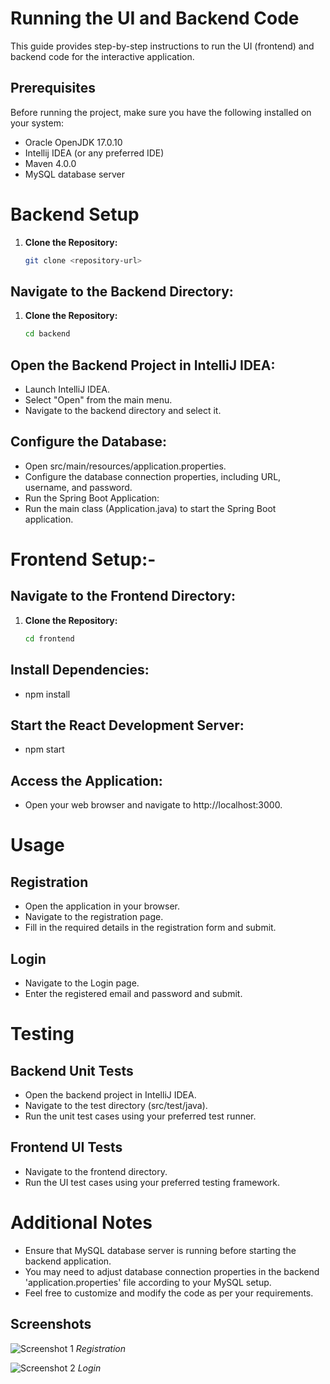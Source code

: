 # Running the UI and Backend Code

This guide provides step-by-step instructions to run the UI (frontend) and backend code for the interactive application.

## Prerequisites

Before running the project, make sure you have the following installed on your system:

- Oracle OpenJDK 17.0.10
- Intellij IDEA (or any preferred IDE)
- Maven 4.0.0
- MySQL database server

# Backend Setup

1. **Clone the Repository:**
   ```bash
   git clone <repository-url>


## Navigate to the Backend Directory:
1. **Clone the Repository:**
   ```bash
   cd backend

## Open the Backend Project in IntelliJ IDEA:

- Launch IntelliJ IDEA.
- Select "Open" from the main menu.
- Navigate to the backend directory and select it.

## Configure the Database:
- Open src/main/resources/application.properties.
- Configure the database connection properties, including URL, username, and password.
- Run the Spring Boot Application:
- Run the main class (Application.java) to start the Spring Boot application.

# Frontend Setup:-

## Navigate to the Frontend Directory:
1. **Clone the Repository:**
   ```bash
   cd frontend

## Install Dependencies:
- npm install
## Start the React Development Server:
- npm start
## Access the Application:
- Open your web browser and navigate to http://localhost:3000.

# Usage
## Registration
- Open the application in your browser.
- Navigate to the registration page.
- Fill in the required details in the registration form and submit.

## Login
- Navigate to the Login page.
- Enter the registered email and password and submit.

# Testing
## Backend Unit Tests
- Open the backend project in IntelliJ IDEA.
- Navigate to the test directory (src/test/java).
- Run the unit test cases using your preferred test runner.

## Frontend UI Tests
- Navigate to the frontend directory.
- Run the UI test cases using your preferred testing framework.

# Additional Notes
- Ensure that MySQL database server is running before starting the backend application.
- You may need to adjust database connection properties in the backend 'application.properties'  file according to your MySQL setup.
- Feel free to customize and modify the code as per your requirements.

## Screenshots

![Screenshot 1](https://res.cloudinary.com/dmekxgazq/image/upload/v1714119412/Screenshot_2024-04-26_130343_gyjh5i.png)
*Registration*

![Screenshot 2](https://res.cloudinary.com/dmekxgazq/image/upload/v1714119412/Screenshot_2024-04-26_130256_rylbwr.png)
*Login*

